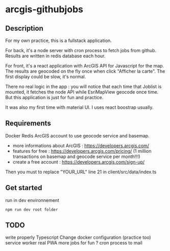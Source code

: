# arcgis-githubjobs

## Description
For my own practice, this is a fullstack application.

For back, it's a node server with cron process to fetch jobs from github. Results are written in redis database each hour.

For front, it's a react application with ArcGIS API for Javascript for the map. The results are geocoded on the fly once when click "Afficher la carte". The first display could be slow, it's normal.

There no real logic in the app : you will notice that each time that Joblist is mounted, it fetches the node API while EsriMapView geocode once time. But this application is just for fun and practice. 

It was also my first time with material UI. I uses react boostrap usually.

## Requirements
Docker
Redis
ArcGIS account to use geocode service and basemap.
- more informations about ArcGIS : https://developers.arcgis.com/
- features for free : https://developers.arcgis.com/pricing/ (1 million transactions on basemap and geocode service per month!!!)
- create a free account : https://developers.arcgis.com/sign-up/

Then you must to replace "YOUR_URL" line 21 in client/src/data/index.ts

## Get started
run in dev environnement

    npm run dev root folder

## TODO
write properly Typescript
Change docker configuration (practice too)
service worker
real PWA
more jobs for fun ?
cron process to mail